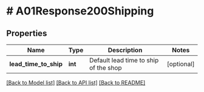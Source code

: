 # # A01Response200Shipping

## Properties

Name | Type | Description | Notes
------------ | ------------- | ------------- | -------------
**lead_time_to_ship** | **int** | Default lead time to ship of the shop | [optional]

[[Back to Model list]](../../README.md#models) [[Back to API list]](../../README.md#endpoints) [[Back to README]](../../README.md)
